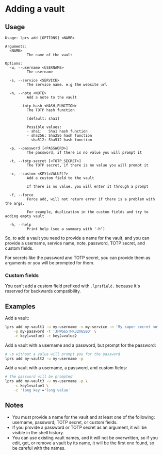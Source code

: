 # Adding a vault

## Usage

```
Usage: lprs add [OPTIONS] <NAME>

Arguments:
  <NAME>
          The name of the vault

Options:
  -u, --username <USERNAME>
          The username

  -s, --service <SERVICE>
          The service name. e.g the website url

  -n, --note <NOTE>
          Add a note to the vault

      --totp-hash <HASH_FUNCTION>
          The TOTP hash function
          
          [default: sha1]

          Possible values:
          - sha1:   Sha1 hash function
          - sha256: Sha256 hash function
          - sha512: Sha512 hash function

  -p, --password [<PASSWORD>]
          The password, if there is no value you will prompt it

  -t, --totp-secret [<TOTP_SECRET>]
          The TOTP secret, if there is no value you will prompt it

  -c, --custom <KEY(=VALUE)?>
          Add a custom field to the vault
          
          If there is no value, you will enter it through a prompt

  -f, --force
          Force add, will not return error if there is a problem with the args.
          
          For example, duplication in the custom fields and try to adding empty vault

  -h, --help
          Print help (see a summary with '-h')
```

So, to add a vault you need to provide a name for the vault, and you can provide
a username, service name, note, password, TOTP secret, and custom fields.

For secrets like the password and TOTP secret, you can provide them as arguments
or you will be prompted for them.

### Custom fields
You can't add a custom field prefixed with `.lprsfield.` because it's reserved
for backwards compatibility.

## Examples
Add a vault:
```sh
lprs add my-vault1 -u my-username -s my-service -n 'My super secret note' \
    -p my-password -t 'JFWG65TFKJ2XG5BO' \
    -c key1=value1 -c key2=value2
```

Add a vault with a username and a password, but prompt for the password:
```sh
# -p without a value will prompt you for the password
lprs add my-vault2 -u my-username -p
```

Add a vault with a username, a password, and custom fields:
```sh
# The password will be prompted
lprs add my-vault3 -u my-username -p \
    -c key1=value1 \
    -c 'long key'='long value'
```

## Notes
- You must provide a name for the vault and at least one of the following:
  username, password, TOTP secret, or custom fields.
- If you provide a password or TOTP secret as an argument, it will be visible in
  the shell history.
- You can use existing vault names, and it will not be overwritten, so if you
  edit, get, or remove a vault by its name, it will be the first one found, so
  be careful with the names.

